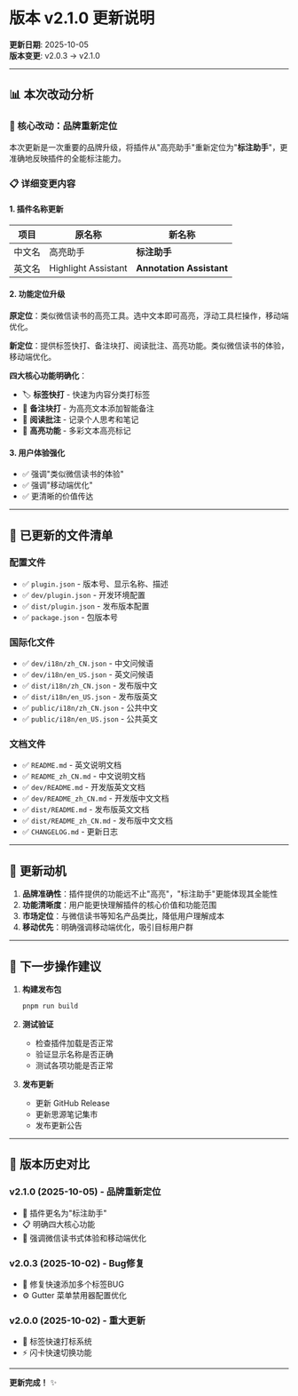 # 版本 v2.1.0 更新说明

**更新日期**: 2025-10-05  
**版本变更**: v2.0.3 → v2.1.0

---

## 📊 本次改动分析

### 🎯 核心改动：品牌重新定位

本次更新是一次重要的品牌升级，将插件从"高亮助手"重新定位为"**标注助手**"，更准确地反映插件的全能标注能力。

### 📋 详细变更内容

#### 1. 插件名称更新

| 项目 | 原名称 | 新名称 |
|-----|--------|--------|
| 中文名 | 高亮助手 | **标注助手** |
| 英文名 | Highlight Assistant | **Annotation Assistant** |

#### 2. 功能定位升级

**原定位**：类似微信读书的高亮工具。选中文本即可高亮，浮动工具栏操作，移动端优化。

**新定位**：提供标签快打、备注块打、阅读批注、高亮功能。类似微信读书的体验，移动端优化。

**四大核心功能明确化**：
- 🏷️ **标签快打** - 快速为内容分类打标签
- 📝 **备注块打** - 为高亮文本添加智能备注  
- 💭 **阅读批注** - 记录个人思考和笔记
- 🎨 **高亮功能** - 多彩文本高亮标记

#### 3. 用户体验强化

- ✅ 强调"类似微信读书的体验"
- ✅ 强调"移动端优化"
- ✅ 更清晰的价值传达

---

## 📁 已更新的文件清单

### 配置文件
- ✅ `plugin.json` - 版本号、显示名称、描述
- ✅ `dev/plugin.json` - 开发环境配置
- ✅ `dist/plugin.json` - 发布版本配置
- ✅ `package.json` - 包版本号

### 国际化文件
- ✅ `dev/i18n/zh_CN.json` - 中文问候语
- ✅ `dev/i18n/en_US.json` - 英文问候语
- ✅ `dist/i18n/zh_CN.json` - 发布版中文
- ✅ `dist/i18n/en_US.json` - 发布版英文
- ✅ `public/i18n/zh_CN.json` - 公共中文
- ✅ `public/i18n/en_US.json` - 公共英文

### 文档文件
- ✅ `README.md` - 英文说明文档
- ✅ `README_zh_CN.md` - 中文说明文档
- ✅ `dev/README.md` - 开发版英文文档
- ✅ `dev/README_zh_CN.md` - 开发版中文文档
- ✅ `dist/README.md` - 发布版英文文档
- ✅ `dist/README_zh_CN.md` - 发布版中文文档
- ✅ `CHANGELOG.md` - 更新日志

---

## 🎯 更新动机

1. **品牌准确性**：插件提供的功能远不止"高亮"，"标注助手"更能体现其全能性
2. **功能清晰度**：用户能更快理解插件的核心价值和功能范围
3. **市场定位**：与微信读书等知名产品类比，降低用户理解成本
4. **移动优先**：明确强调移动端优化，吸引目标用户群

---

## 🚀 下一步操作建议

1. **构建发布包**
   ```bash
   pnpm run build
   ```

2. **测试验证**
   - 检查插件加载是否正常
   - 验证显示名称是否正确
   - 测试各项功能是否正常

3. **发布更新**
   - 更新 GitHub Release
   - 更新思源笔记集市
   - 发布更新公告

---

## 📝 版本历史对比

### v2.1.0 (2025-10-05) - 品牌重新定位
- 🎯 插件更名为"标注助手"
- 📋 明确四大核心功能
- 📱 强调微信读书式体验和移动端优化

### v2.0.3 (2025-10-02) - Bug修复
- 🐛 修复快速添加多个标签BUG
- ⚙️ Gutter 菜单禁用器配置优化

### v2.0.0 (2025-10-02) - 重大更新
- 🎉 标签快速打标系统
- ⚡ 闪卡快速切换功能

---

**更新完成！** ✨
